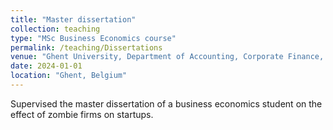 ```yaml
---
title: "Master dissertation"
collection: teaching
type: "MSc Business Economics course"
permalink: /teaching/Dissertations
venue: "Ghent University, Department of Accounting, Corporate Finance, and Taxation"
date: 2024-01-01
location: "Ghent, Belgium"
---
```


Supervised the master dissertation of a business economics student on the effect of zombie firms on startups.